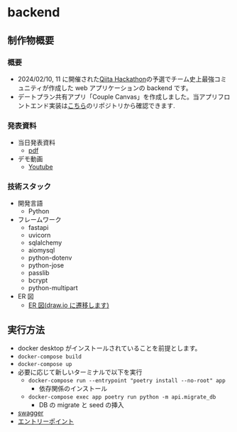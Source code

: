 # backend

## 制作物概要

### 概要

- 2024/02/10, 11 に開催された[Qiita Hackathon](https://qiita.com/official-campaigns/hackathon/2024-first)の予選でチーム史上最強コミュニティが作成した web アプリケーションの backend です。
- デートプラン共有アプリ「Couple Canvas」を作成しました。当アプリフロントエンド実装は[こちら](https://github.com/strongest-community/web_public)のリポジトリから確認できます.

### 発表資料

- 当日発表資料
  - [pdf]([https://docs.google.com/presentation/d/1TkYVXgN8McIJhpX1Q9xsjC1YxLgaCmylK-CpYYaUo-A/edit?usp=sharing](https://drive.google.com/file/d/1YkphcnxUufjyx4-JaE6nSClMftS8uctG/view?usp=sharing))
- デモ動画
  - [Youtube](https://www.youtube.com/watch?v=1wJBQkTx-Pk)

### 技術スタック

- 開発言語
  - Python
- フレームワーク
  - fastapi
  - uvicorn
  - sqlalchemy
  - aiomysql
  - python-dotenv
  - python-jose
  - passlib
  - bcrypt
  - python-multipart
- ER 図
  - [ER 図(draw.io に遷移します)](https://drive.google.com/file/d/1HYJkTjVxm52Y9ErDmMvKgxeTnKLuwX4v/view?usp=sharing)

## 実行方法

- docker desktop がインストールされていることを前提とします。
- `docker-compose build`
- `docker-compose up`
- 必要に応じて新しいターミナルで以下を実行
  - `docker-compose run --entrypoint "poetry install --no-root" app`
    - 依存関係のインストール
  - `docker-compose exec app poetry run python -m api.migrate_db`
    - DB の migrate と seed の挿入
- [swagger](http://localhost:8000/docs)
- [エントリーポイント](http://localhost:8000/)
